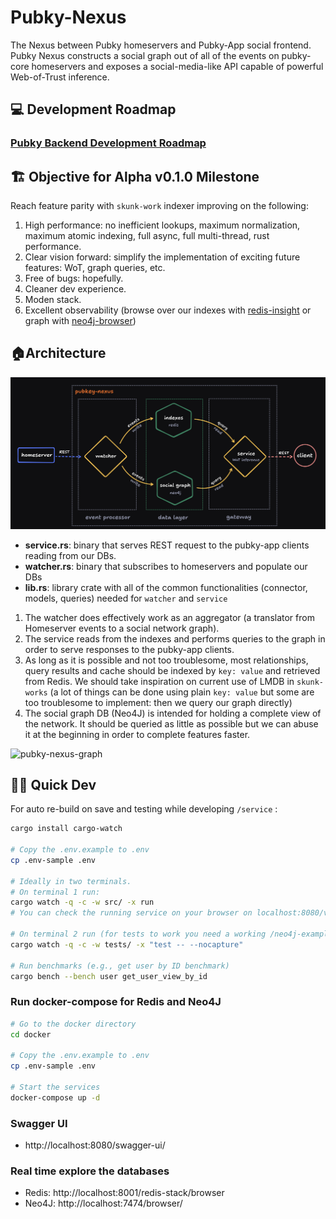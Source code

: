 # Pubky-Nexus

The Nexus between Pubky homeservers and Pubky-App social frontend. Pubky Nexus constructs a social graph out of all of the events on pubky-core homeservers and exposes a social-media-like API capable of powerful Web-of-Trust inference.

## 💻 Development Roadmap

### [Pubky Backend Development Roadmap](https://github.com/pubky/pubky-app-backend/issues/1)

## 🏗️ Objective for Alpha v0.1.0 Milestone

Reach feature parity with `skunk-work` indexer improving on the following:

1. High performance: no inefficient lookups, maximum normalization, maximum atomic indexing, full async, full multi-thread, rust performance.
2. Clear vision forward: simplify the implementation of exciting future features: WoT, graph queries, etc.
3. Free of bugs: hopefully.
4. Cleaner dev experience.
5. Moden stack.
6. Excellent observability (browse over our indexes with [redis-insight](https://redis.io/insight/) or graph with [neo4j-browser](https://browser.neo4j.io/))

## 🏠Architecture

![pubky-nexus-arch](docs/images/pubky-nexus-arch.png)

- **service.rs**: binary that serves REST request to the pubky-app clients reading from our DBs.
- **watcher.rs**: binary that subscribes to homeservers and populate our DBs
- **lib.rs**: library crate with all of the common functionalities (connector, models, queries) needed for `watcher` and `service`

1. The watcher does effectively work as an aggregator (a translator from Homeserver events to a social network graph).
2. The service reads from the indexes and performs queries to the graph in order to serve responses to the pubky-app clients.
3. As long as it is possible and not too troublesome, most relationships, query results and cache should be indexed by `key: value` and retrieved from Redis. We should take inspiration on current use of LMDB in `skunk-works` (a lot of things can be done using plain `key: value` but some are too troublesome to implement: then we query our graph directly)
4. The social graph DB (Neo4J) is intended for holding a complete view of the network. It should be queried as little as possible but we can abuse it at the beginning in order to complete features faster.

![pubky-nexus-graph](docs/images/pubky-nexus-graph.png)

## 👨‍💻 Quick Dev

For auto re-build on save and testing while developing `/service` :

```bash
cargo install cargo-watch

# Copy the .env.example to .env
cp .env-sample .env

# Ideally in two terminals.
# On terminal 1 run:
cargo watch -q -c -w src/ -x run
# You can check the running service on your browser on localhost:8080/v0/info

# On terminal 2 run (for tests to work you need a working /neo4j-example instance with example dataset)
cargo watch -q -c -w tests/ -x "test -- --nocapture"

# Run benchmarks (e.g., get user by ID benchmark)
cargo bench --bench user get_user_view_by_id
```

### Run docker-compose for Redis and Neo4J

```bash
# Go to the docker directory
cd docker

# Copy the .env.example to .env
cp .env-sample .env

# Start the services
docker-compose up -d
```

### Swagger UI

- http://localhost:8080/swagger-ui/


### Real time explore the databases

- Redis: http://localhost:8001/redis-stack/browser
- Neo4J: http://localhost:7474/browser/

